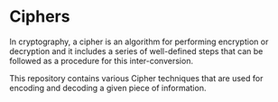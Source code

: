 # Ciphers
In cryptography, a cipher is an algorithm for performing encryption or decryption and it includes a series of well-defined steps that can be followed as a procedure for this inter-conversion.

This repository contains various Cipher techniques that are used for encoding and decoding a given piece of information.
